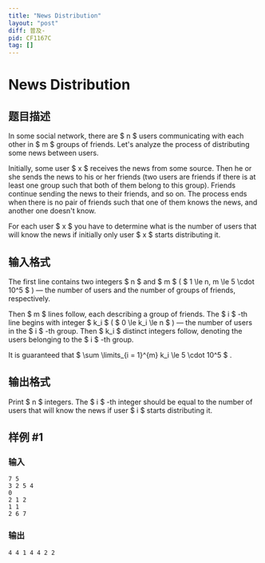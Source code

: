 ```yaml
---
title: "News Distribution"
layout: "post"
diff: 普及-
pid: CF1167C
tag: []
---
```


# News Distribution

## 题目描述

In some social network, there are $ n $ users communicating with each other in $ m $ groups of friends. Let's analyze the process of distributing some news between users.

Initially, some user $ x $ receives the news from some source. Then he or she sends the news to his or her friends (two users are friends if there is at least one group such that both of them belong to this group). Friends continue sending the news to their friends, and so on. The process ends when there is no pair of friends such that one of them knows the news, and another one doesn't know.

For each user $ x $ you have to determine what is the number of users that will know the news if initially only user $ x $ starts distributing it.

## 输入格式

The first line contains two integers $ n $ and $ m $ ( $ 1 \le n, m \le 5 \cdot 10^5 $ ) — the number of users and the number of groups of friends, respectively.

Then $ m $ lines follow, each describing a group of friends. The $ i $ -th line begins with integer $ k_i $ ( $ 0 \le k_i \le n $ ) — the number of users in the $ i $ -th group. Then $ k_i $ distinct integers follow, denoting the users belonging to the $ i $ -th group.

It is guaranteed that $ \sum \limits_{i = 1}^{m} k_i \le 5 \cdot 10^5 $ .

## 输出格式

Print $ n $ integers. The $ i $ -th integer should be equal to the number of users that will know the news if user $ i $ starts distributing it.

## 样例 #1

### 输入

```
7 5
3 2 5 4
0
2 1 2
1 1
2 6 7

```

### 输出

```
4 4 1 4 4 2 2 
```

